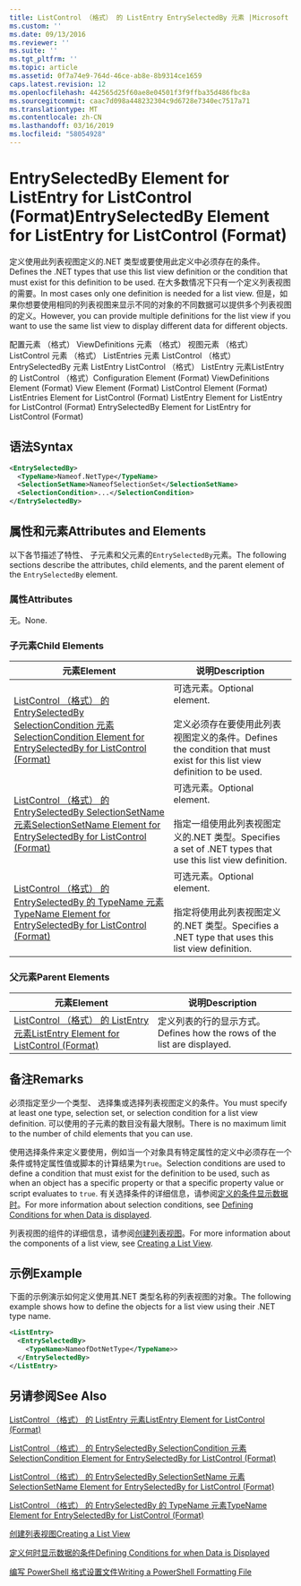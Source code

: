 ```yaml
---
title: ListControl （格式） 的 ListEntry EntrySelectedBy 元素 |Microsoft Docs
ms.custom: ''
ms.date: 09/13/2016
ms.reviewer: ''
ms.suite: ''
ms.tgt_pltfrm: ''
ms.topic: article
ms.assetid: 0f7a74e9-764d-46ce-ab8e-8b9314ce1659
caps.latest.revision: 12
ms.openlocfilehash: 442565d25f60ae8e04501f3f9ffba35d486fbc8a
ms.sourcegitcommit: caac7d098a448232304c9d6728e7340ec7517a71
ms.translationtype: MT
ms.contentlocale: zh-CN
ms.lasthandoff: 03/16/2019
ms.locfileid: "58054928"
---
```

# <a name="entryselectedby-element-for-listentry-for-listcontrol-format"></a><span data-ttu-id="a0017-102">EntrySelectedBy Element for ListEntry for ListControl (Format)</span><span class="sxs-lookup"><span data-stu-id="a0017-102">EntrySelectedBy Element for ListEntry for ListControl (Format)</span></span>

<span data-ttu-id="a0017-103">定义使用此列表视图定义的.NET 类型或要使用此定义中必须存在的条件。</span><span class="sxs-lookup"><span data-stu-id="a0017-103">Defines the .NET types that use this list view definition or the condition that must exist for this definition to be used.</span></span> <span data-ttu-id="a0017-104">在大多数情况下只有一个定义列表视图的需要。</span><span class="sxs-lookup"><span data-stu-id="a0017-104">In most cases only one definition is needed for a list view.</span></span> <span data-ttu-id="a0017-105">但是，如果你想要使用相同的列表视图来显示不同的对象的不同数据可以提供多个列表视图的定义。</span><span class="sxs-lookup"><span data-stu-id="a0017-105">However, you can provide multiple definitions for the list view if you want to use the same list view to display different data for different objects.</span></span>

<span data-ttu-id="a0017-106">配置元素 （格式） ViewDefinitions 元素 （格式） 视图元素 （格式） ListControl 元素 （格式） ListEntries 元素 ListControl （格式） EntrySelectedBy 元素 ListEntry ListControl （格式） ListEntry 元素ListEntry 的 ListControl （格式）</span><span class="sxs-lookup"><span data-stu-id="a0017-106">Configuration Element (Format) ViewDefinitions Element (Format) View Element (Format) ListControl Element (Format) ListEntries Element for ListControl (Format) ListEntry Element for ListEntry for ListControl (Format) EntrySelectedBy Element for ListEntry for ListControl (Format)</span></span>

## <a name="syntax"></a><span data-ttu-id="a0017-107">语法</span><span class="sxs-lookup"><span data-stu-id="a0017-107">Syntax</span></span>

```xml
<EntrySelectedBy>
  <TypeName>Nameof.NetType</TypeName>
  <SelectionSetName>NameofSelectionSet</SelectionSetName>
  <SelectionCondition>...</SelectionCondition>
</EntrySelectedBy>
```

## <a name="attributes-and-elements"></a><span data-ttu-id="a0017-108">属性和元素</span><span class="sxs-lookup"><span data-stu-id="a0017-108">Attributes and Elements</span></span>

<span data-ttu-id="a0017-109">以下各节描述了特性、 子元素和父元素的`EntrySelectedBy`元素。</span><span class="sxs-lookup"><span data-stu-id="a0017-109">The following sections describe the attributes, child elements, and the parent element of the `EntrySelectedBy` element.</span></span>

### <a name="attributes"></a><span data-ttu-id="a0017-110">属性</span><span class="sxs-lookup"><span data-stu-id="a0017-110">Attributes</span></span>

<span data-ttu-id="a0017-111">无。</span><span class="sxs-lookup"><span data-stu-id="a0017-111">None.</span></span>

### <a name="child-elements"></a><span data-ttu-id="a0017-112">子元素</span><span class="sxs-lookup"><span data-stu-id="a0017-112">Child Elements</span></span>

|<span data-ttu-id="a0017-113">元素</span><span class="sxs-lookup"><span data-stu-id="a0017-113">Element</span></span>|<span data-ttu-id="a0017-114">说明</span><span class="sxs-lookup"><span data-stu-id="a0017-114">Description</span></span>|
|-------------|-----------------|
|[<span data-ttu-id="a0017-115">ListControl （格式） 的 EntrySelectedBy SelectionCondition 元素</span><span class="sxs-lookup"><span data-stu-id="a0017-115">SelectionCondition Element for EntrySelectedBy for ListControl  (Format)</span></span>](./selectioncondition-element-for-entryselectedby-for-listcontrol-format.md)|<span data-ttu-id="a0017-116">可选元素。</span><span class="sxs-lookup"><span data-stu-id="a0017-116">Optional element.</span></span><br /><br /> <span data-ttu-id="a0017-117">定义必须存在要使用此列表视图定义的条件。</span><span class="sxs-lookup"><span data-stu-id="a0017-117">Defines the condition that must exist for this list view definition to be used.</span></span>|
|[<span data-ttu-id="a0017-118">ListControl （格式） 的 EntrySelectedBy SelectionSetName 元素</span><span class="sxs-lookup"><span data-stu-id="a0017-118">SelectionSetName Element for EntrySelectedBy for ListControl (Format)</span></span>](./selectionsetname-element-for-entryselectedby-for-listcontrol-format.md)|<span data-ttu-id="a0017-119">可选元素。</span><span class="sxs-lookup"><span data-stu-id="a0017-119">Optional element.</span></span><br /><br /> <span data-ttu-id="a0017-120">指定一组使用此列表视图定义的.NET 类型。</span><span class="sxs-lookup"><span data-stu-id="a0017-120">Specifies a set of .NET types that use this list view definition.</span></span>|
|[<span data-ttu-id="a0017-121">ListControl （格式） 的 EntrySelectedBy 的 TypeName 元素</span><span class="sxs-lookup"><span data-stu-id="a0017-121">TypeName Element for EntrySelectedBy for ListControl (Format)</span></span>](./typename-element-for-entryselectedby-for-listcontrol-format.md)|<span data-ttu-id="a0017-122">可选元素。</span><span class="sxs-lookup"><span data-stu-id="a0017-122">Optional element.</span></span><br /><br /> <span data-ttu-id="a0017-123">指定将使用此列表视图定义的.NET 类型。</span><span class="sxs-lookup"><span data-stu-id="a0017-123">Specifies a .NET type that uses this list view definition.</span></span>|

### <a name="parent-elements"></a><span data-ttu-id="a0017-124">父元素</span><span class="sxs-lookup"><span data-stu-id="a0017-124">Parent Elements</span></span>

|<span data-ttu-id="a0017-125">元素</span><span class="sxs-lookup"><span data-stu-id="a0017-125">Element</span></span>|<span data-ttu-id="a0017-126">说明</span><span class="sxs-lookup"><span data-stu-id="a0017-126">Description</span></span>|
|-------------|-----------------|
|[<span data-ttu-id="a0017-127">ListControl （格式） 的 ListEntry 元素</span><span class="sxs-lookup"><span data-stu-id="a0017-127">ListEntry Element for ListControl (Format)</span></span>](./listentry-element-for-listcontrol-format.md)|<span data-ttu-id="a0017-128">定义列表的行的显示方式。</span><span class="sxs-lookup"><span data-stu-id="a0017-128">Defines how the rows of the list are displayed.</span></span>|

## <a name="remarks"></a><span data-ttu-id="a0017-129">备注</span><span class="sxs-lookup"><span data-stu-id="a0017-129">Remarks</span></span>

<span data-ttu-id="a0017-130">必须指定至少一个类型、 选择集或选择列表视图定义的条件。</span><span class="sxs-lookup"><span data-stu-id="a0017-130">You must specify at least one type, selection set, or selection condition for a list view definition.</span></span> <span data-ttu-id="a0017-131">可以使用的子元素的数目没有最大限制。</span><span class="sxs-lookup"><span data-stu-id="a0017-131">There is no maximum limit to the number of child elements that you can use.</span></span>

<span data-ttu-id="a0017-132">使用选择条件来定义要使用，例如当一个对象具有特定属性的定义中必须存在一个条件或特定属性值或脚本的计算结果为`true`。</span><span class="sxs-lookup"><span data-stu-id="a0017-132">Selection conditions are used to define a condition that must exist for the definition to be used, such as when an object has a specific property or that a specific property value or script evaluates to `true`.</span></span> <span data-ttu-id="a0017-133">有关选择条件的详细信息，请参阅[定义的条件显示数据时](./defining-conditions-for-displaying-data.md)。</span><span class="sxs-lookup"><span data-stu-id="a0017-133">For more information about selection conditions, see [Defining Conditions for when Data is displayed](./defining-conditions-for-displaying-data.md).</span></span>

<span data-ttu-id="a0017-134">列表视图的组件的详细信息，请参阅[创建列表视图](./creating-a-list-view.md)。</span><span class="sxs-lookup"><span data-stu-id="a0017-134">For more information about the components of a list view, see [Creating a List View](./creating-a-list-view.md).</span></span>

## <a name="example"></a><span data-ttu-id="a0017-135">示例</span><span class="sxs-lookup"><span data-stu-id="a0017-135">Example</span></span>

<span data-ttu-id="a0017-136">下面的示例演示如何定义使用其.NET 类型名称的列表视图的对象。</span><span class="sxs-lookup"><span data-stu-id="a0017-136">The following example shows how to define the objects for a list view using their .NET type name.</span></span>

```xml
<ListEntry>
  <EntrySelectedBy>
    <TypeName>NameofDotNetType</TypeName>>
  </EntrySelectedBy>
</ListEntry>
```

## <a name="see-also"></a><span data-ttu-id="a0017-137">另请参阅</span><span class="sxs-lookup"><span data-stu-id="a0017-137">See Also</span></span>

[<span data-ttu-id="a0017-138">ListControl （格式） 的 ListEntry 元素</span><span class="sxs-lookup"><span data-stu-id="a0017-138">ListEntry Element for ListControl (Format)</span></span>](./listentry-element-for-listcontrol-format.md)

[<span data-ttu-id="a0017-139">ListControl （格式） 的 EntrySelectedBy SelectionCondition 元素</span><span class="sxs-lookup"><span data-stu-id="a0017-139">SelectionCondition Element for EntrySelectedBy for ListControl (Format)</span></span>](./selectioncondition-element-for-entryselectedby-for-listcontrol-format.md)

[<span data-ttu-id="a0017-140">ListControl （格式） 的 EntrySelectedBy SelectionSetName 元素</span><span class="sxs-lookup"><span data-stu-id="a0017-140">SelectionSetName Element for EntrySelectedBy for ListControl (Format)</span></span>](./selectionsetname-element-for-entryselectedby-for-listcontrol-format.md)

[<span data-ttu-id="a0017-141">ListControl （格式） 的 EntrySelectedBy 的 TypeName 元素</span><span class="sxs-lookup"><span data-stu-id="a0017-141">TypeName Element for EntrySelectedBy for ListControl (Format)</span></span>](./typename-element-for-entryselectedby-for-listcontrol-format.md)

[<span data-ttu-id="a0017-142">创建列表视图</span><span class="sxs-lookup"><span data-stu-id="a0017-142">Creating a List View</span></span>](./creating-a-list-view.md)

[<span data-ttu-id="a0017-143">定义何时显示数据的条件</span><span class="sxs-lookup"><span data-stu-id="a0017-143">Defining Conditions for when Data is Displayed</span></span>](./defining-conditions-for-displaying-data.md)

[<span data-ttu-id="a0017-144">编写 PowerShell 格式设置文件</span><span class="sxs-lookup"><span data-stu-id="a0017-144">Writing a PowerShell Formatting File</span></span>](./writing-a-powershell-formatting-file.md)
